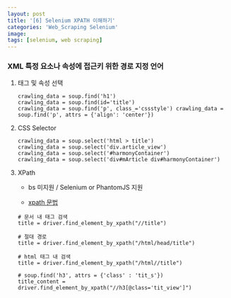 ```yaml
---
layout: post
title: '[6] Selenium XPATH 이해하기'
categories: 'Web_Scraping Selenium'
image: 
tags: [selenium, web scraping]
---
```


### XML 특정 요소나 속성에 접근키 위한 경로 지정 언어

1. 태그 및 속성 선택

   ```
   crawling_data = soup.find('h1')
   crawling_data = soup.find(id='title')
   crawling_data = soup.find('p', class_='cssstyle') crawling_data = soup.find('p', attrs = {'align': 'center'})
   ```

   

2. CSS Selector

   ```
   crawling_data = soup.select('html > title')
   crawling_data = soup.select('div.article_view')
   crawling_data = soup.select('#harmonyContainer')
   crawling_data = soup.select('div#mArticle div#harmonyContainer')
   ```



3. XPath

   - bs 미지원 / Selenium or PhantomJS 지원

   - [xpath 문법](https://wkdtjsgur100.github.io/selenium-xpath/)

   ```
   # 문서 내 태그 검색
   title = driver.find_element_by_xpath("//title")
   
   # 절대 경로
   title = driver.find_element_by_xpath("/html/head/title")
   
   # html 태그 내 검색
   title = driver.find_element_by_xpath("/html//title")
   
   # soup.find('h3', attrs = {'class' : 'tit_s'})
   title_content = driver.find_element_by_xpath("//h3[@class='tit_view']")
   ```

